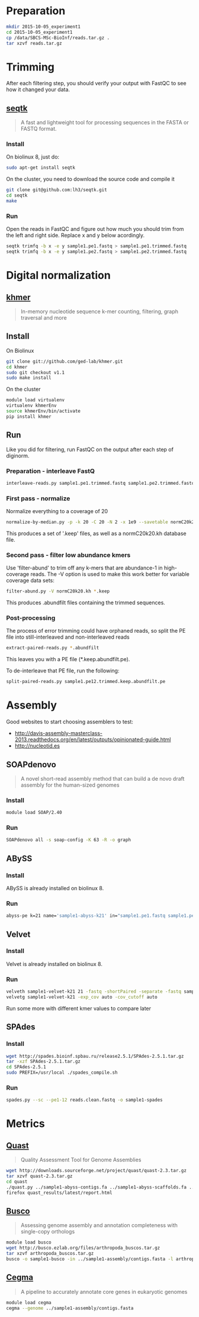 # Preparation

```bash
mkdir 2015-10-05_experiment1
cd 2015-10-05_experiment1
cp /data/SBCS-MSc-BioInf/reads.tar.gz .
tar xzvf reads.tar.gz
```

# Trimming

After each filtering step, you should verify your output with FastQC to see how it changed your data.

## [seqtk](https://github.com/lh3/seqtk)
> A fast and lightweight tool for processing sequences in the FASTA or FASTQ format.

### Install
On biolinux 8, just do:

```bash
sudo apt-get install seqtk
```
On the cluster, you need to download the source code and compile it

```bash
git clone git@github.com:lh3/seqtk.git
cd seqtk
make
```


### Run
Open the reads in FastQC and figure out how much you should trim from the left and right side.
Replace x and y below acordingly.

```bash
seqtk trimfq -b x -e y sample1.pe1.fastq > sample1.pe1.trimmed.fastq
seqtk trimfq -b x -e y sample1.pe2.fastq > sample1.pe2.trimmed.fastq
```

# Digital normalization

## [khmer](https://github.com/ged-lab/khmer)
> In-memory nucleotide sequence k-mer counting, filtering, graph traversal and more

## Install

On Biolinux

```bash
git clone git://github.com/ged-lab/khmer.git
cd khmer
sudo git checkout v1.1
sudo make install
```

On the cluster
```bash
module load virtualenv
virtualenv khmerEnv
source khmerEnv/bin/activate
pip install khmer
```

## Run
Like you did for filtering, run FastQC on the output after each step of diginorm.

### Preparation - interleave FastQ

```bash
interleave-reads.py sample1.pe1.trimmed.fastq sample1.pe2.trimmed.fastq -o sample1.pe12.trimmed.fastq
```

### First pass - normalize

Normalize everything to a coverage of 20

```bash
normalize-by-median.py -p -k 20 -C 20 -N 2 -x 1e9 --savetable normC20k20.kh  sample1.pe12.trimmed.fastq
```

This produces a set of '.keep' files, as well as a normC20k20.kh
database file.

### Second pass - filter low abundance kmers

Use 'filter-abund' to trim off any k-mers that are abundance-1 in
high-coverage reads.  The -V option is used to make this work better
for variable coverage data sets:

```bash
filter-abund.py -V normC20k20.kh *.keep
```

This produces .abundfilt files containing the trimmed sequences.

### Post-processing

The process of error trimming could have orphaned reads, so split the
PE file into still-interleaved and non-interleaved reads

```bash
extract-paired-reads.py *.abundfilt
```
This leaves you with a PE file (\*.keep.abundfilt.pe).

To de-interleave that PE file, run the following:

```bash
split-paired-reads.py sample1.pe12.trimmed.keep.abundfilt.pe
```

# Assembly
Good websites to start choosing assemblers to test:  
* http://davis-assembly-masterclass-2013.readthedocs.org/en/latest/outputs/opinionated-guide.html
* http://nucleotid.es

## SOAPdenovo
> A novel short-read assembly method that can build a de novo draft assembly for the human-sized genomes

### Install

```bash
module load SOAP/2.40
```

### Run

```bash
SOAPdenovo all -s soap-config -K 63 -R -o graph
```

## ABySS

### Install
ABySS is already installed on biolinux 8.

### Run
```bash
abyss-pe k=21 name='sample1-abyss-k21' in="sample1.pe1.fastq sample1.pe2.fastq"
```

## Velvet

### Install

Velvet is already installed on biolinux 8.

### Run
```bash
velveth sample1-velvet-k21 21 -fastq -shortPaired -separate -fastq sample1.pe1.fastq sample1.pe2.fastq
velvetg sample1-velvet-k21 -exp_cov auto -cov_cutoff auto
```
Run some more with different kmer values to compare later

## SPAdes

### Install

```bash
wget http://spades.bioinf.spbau.ru/release2.5.1/SPAdes-2.5.1.tar.gz
tar -xzf SPAdes-2.5.1.tar.gz
cd SPAdes-2.5.1
sudo PREFIX=/usr/local ./spades_compile.sh
```
### Run

```bash
spades.py --sc --pe1-12 reads.clean.fastq -o sample1-spades
```

# Metrics

## [Quast](http://bioinf.spbau.ru/quast)
> Quality Assessment Tool for Genome Assemblies

```bash
wget http://downloads.sourceforge.net/project/quast/quast-2.3.tar.gz
tar xzvf quast-2.3.tar.gz
cd quast
./quast.py ../sample1-abyss-contigs.fa ../sample1-abyss-scaffolds.fa ../sample1-velvet-k21/contigs.fa ../sample1-spades/contigs.fasta
firefox quast_results/latest/report.html
```

## [Busco](http://busco.ezlab.org)
> Assessing genome assembly and annotation completeness with single-copy orthologs

```bash
module load busco
wget http://busco.ezlab.org/files/arthropoda_buscos.tar.gz
tar xzvf arthropoda_buscos.tar.gz
busco -o sample1-busco -in ../sample1-assembly/contigs.fasta -l arthropod -m genome
```

## [Cegma](http://korflab.ucdavis.edu/datasets/cegma/)
> A pipeline to accurately annotate core genes in eukaryotic genomes

```bash
module load cegma
cegma --genome ../sample1-assembly/contigs.fasta
```
